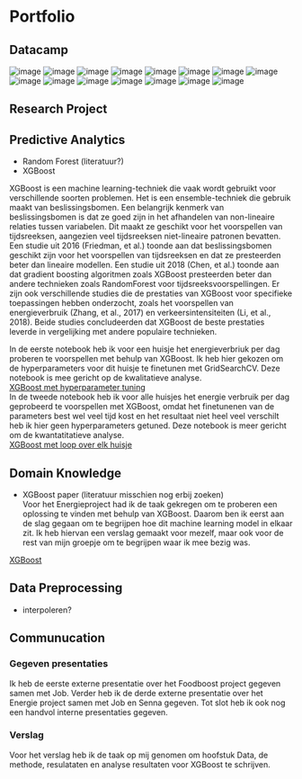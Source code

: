 # Portfolio

## Datacamp
![image](https://user-images.githubusercontent.com/120015853/213521634-464dedbe-4458-4ee2-bc8c-e9cf36be9165.png)
![image](https://user-images.githubusercontent.com/120015853/213521705-06b65c44-a0ef-4c54-8185-2b59ca9fae62.png)
![image](https://user-images.githubusercontent.com/120015853/213521772-867505a7-c536-458f-91ec-2336baedebbf.png)
![image](https://user-images.githubusercontent.com/120015853/213521882-16770441-f3ec-4516-9dfd-a6f60ba2dff7.png)
![image](https://user-images.githubusercontent.com/120015853/213521990-071d8d15-e157-4b85-a65c-12a23a510af8.png)
![image](https://user-images.githubusercontent.com/120015853/213522093-23018356-0baf-4b5d-870c-743df444f9f3.png)
![image](https://user-images.githubusercontent.com/120015853/213522198-f01bca37-6f37-41d5-aed8-f18ab3d39bb8.png)
![image](https://user-images.githubusercontent.com/120015853/213524020-8d886a22-693f-45a3-b379-1dc74ba35904.png)
![image](https://user-images.githubusercontent.com/120015853/213524085-a2933412-affb-4d7d-ae69-6afbf88d35a6.png)
![image](https://user-images.githubusercontent.com/120015853/213524190-714b2187-4837-421e-b090-d05ad0c5ed3a.png)
![image](https://user-images.githubusercontent.com/120015853/213524283-c6702829-72cf-4cb2-b367-e984557953e7.png)
![image](https://user-images.githubusercontent.com/120015853/213524344-777dcd26-f810-42f2-acc4-120f915f75b4.png)
![image](https://user-images.githubusercontent.com/120015853/213524433-4c55ee06-690e-4fdc-9196-92b6eb178ca3.png)
![image](https://user-images.githubusercontent.com/120015853/213524512-7451ca92-7968-4111-9b1b-3a9a1bf1dff2.png)
![image](https://user-images.githubusercontent.com/120015853/213524593-7f1c6318-efbe-43ed-b59f-9b365ca67e75.png)


## Research Project

## Predictive Analytics
- Random Forest (literatuur?)
- XGBoost

XGBoost is een machine learning-techniek die vaak wordt gebruikt voor verschillende soorten problemen. Het is een ensemble-techniek die gebruik maakt van beslissingsbomen. Een belangrijk kenmerk van beslissingsbomen is dat ze goed zijn in het afhandelen van non-lineaire relaties tussen variabelen. Dit maakt ze geschikt voor het voorspellen van tijdsreeksen, aangezien veel tijdsreeksen niet-lineaire patronen bevatten. Een studie uit 2016 (Friedman, et al.) toonde aan dat beslissingsbomen geschikt zijn voor het voorspellen van tijdsreeksen en dat ze presteerden beter dan lineaire modellen. Een studie uit 2018 (Chen, et al.) toonde aan dat gradient boosting algoritmen zoals XGBoost presteerden beter dan andere technieken zoals RandomForest voor tijdsreeksvoorspellingen. Er zijn ook verschillende studies die de prestaties van XGBoost voor specifieke toepassingen hebben onderzocht, zoals het voorspellen van energieverbruik (Zhang, et al., 2017) en verkeersintensiteiten (Li, et al., 2018). Beide studies concludeerden dat XGBoost de beste prestaties leverde in vergelijking met andere populaire technieken. 

In de eerste notebook heb ik voor een huisje het energieverbriuk per dag proberen te voorspellen met behulp van XGBoost. Ik heb hier gekozen om de hyperparameters voor dit huisje te finetunen met GridSearchCV. Deze notebook is mee gericht op de kwalitatieve analyse. <br>
[XGBoost met hyperparameter tuning](xgboost1.ipynb) <br>
In de tweede notebook heb ik voor alle huisjes het energie verbruik per dag geprobeerd te voorspellen met XGBoost, omdat het finetunenen van de parameters best wel veel tijd kost en het resultaat niet heel veel verschilt heb ik hier geen hyperparameters getuned. Deze notebook is meer gericht om de kwantatitatieve analyse. <br>
[XGBoost met loop over elk huisje](xgboost2.ipynb)

## Domain Knowledge
- XGBoost paper (literatuur misschien nog erbij zoeken) <br>
Voor het Energieproject had ik de taak gekregen om te proberen een oplossing te vinden met behulp van XGBoost. Daarom ben ik eerst aan de slag gegaan om te begrijpen hoe dit machine learning model in elkaar zit. Ik heb hiervan een verslag gemaakt voor mezelf, maar ook voor de rest van mijn groepje om te begrijpen waar ik mee bezig was.

[XGBoost](XgBoost.pdf)

## Data Preprocessing
- interpoleren?
## Communucation

### Gegeven presentaties

Ik heb de eerste externe presentatie over het Foodboost project gegeven samen met Job. Verder heb ik de derde externe presentatie over het Energie project samen met Job en Senna gegeven. Tot slot heb ik ook nog een handvol interne presentaties gegeven.

### Verslag

Voor het verslag heb ik de taak op mij genomen om hoofstuk Data, de methode, resulataten en analyse resultaten voor XGBoost te schrijven.
